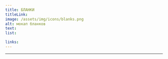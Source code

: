 ```yaml
---
title: БЛАНКИ
titleLink:
image: /assets/img/icons/blanks.png
alt: мокап бланков
text:
list:

links:
---
```


---
